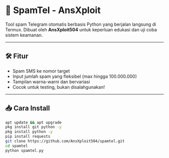 # 📱 SpamTel - AnsXploit

Tool spam Telegram otomatis berbasis Python yang berjalan langsung di Termux. Dibuat oleh **AnsXploit504** untuk keperluan edukasi dan uji coba sistem keamanan.

---

## 🛠 Fitur
- Spam SMS ke nomor target
- Input jumlah spam yang fleksibel (max hingga 100.000.000)
- Tampilan warna-warni dan bervariasi
- Cocok untuk testing, bukan disalahgunakan!

---

## 📥 Cara Install

```bash
apt update && apt upgrade
pkg install git python -y
pkg install python -y
pip install requests
git clone https://github.com/AnsXploit504/spamtel.git
cd spamtel
python spamtel.py
